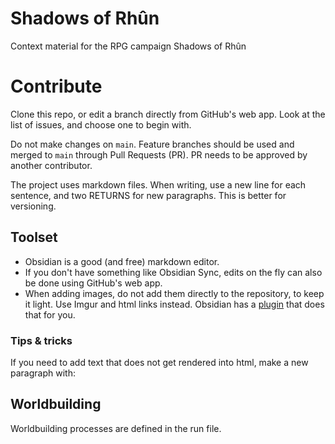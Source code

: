 # Shadows of Rhûn

Context material for the RPG campaign Shadows of Rhûn 

# Contribute

Clone this repo, or edit a branch directly from GitHub's web app.
Look at the list of issues, and choose one to begin with.

Do not make changes on `main`.
Feature branches should be used and merged to `main` through Pull Requests (PR).
PR needs to be approved by another contributor.

The project uses markdown files.
When writing, use a new line for each sentence, and two RETURNS for new paragraphs.
This is better for versioning.

## Toolset

- Obsidian is a good (and free) markdown editor.
- If you don't have something like Obsidian Sync, edits on the fly can also be done using GitHub's web app.
- When adding images, do not add them directly to the repository, to keep it light. Use Imgur and html links instead. Obsidian has a [plugin](https://github.com/gavvvr/obsidian-imgur-plugin) that does that for you.

### Tips & tricks

If you need to add text that does not get rendered into html, make a new paragraph with:

[This is a comment that will be hidden.]: # 

## Worldbuilding

Worldbuilding processes are defined in the run file.


